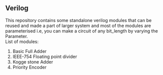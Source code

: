 ## Verilog
This repository contains some standalone verilog modules that can be reused and made a part of larger system and most of the modules are parameterised i.e, you can make a circuit of any bit_length by varying the Parameter.
<br> List of modules:</br>
1. Basic Full Adder
2. IEEE-754 Floating point divider
3. Kogge stone Adder
4. Priority Encoder
